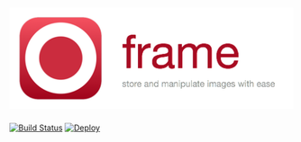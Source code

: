 ![frame](https://github.com/sokanu/frame/blob/master/doc/header.png)
=====

[![Build Status](https://travis-ci.org/sokanu/frame.svg?branch=master)](https://travis-ci.org/sokanu/frame)
[![Deploy](https://www.herokucdn.com/deploy/button.png)](https://heroku.com/deploy?template=https://github.com/sokanu/frame/)
